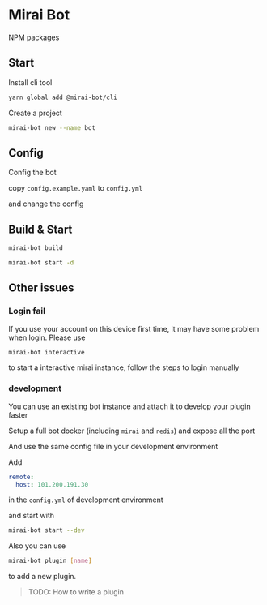 # Mirai Bot

NPM packages

## Start

Install cli tool

```bash
yarn global add @mirai-bot/cli
```

Create a project

```bash
mirai-bot new --name bot
```

## Config

Config the bot

copy `config.example.yaml` to `config.yml`

and change the config

## Build & Start

```bash
mirai-bot build
```

```bash
mirai-bot start -d
```

## Other issues

### Login fail

If you use your account on this device first time, it may have some problem when login. Please use 

```bash
mirai-bot interactive
```

to start a interactive mirai instance, follow the steps to login manually

### development

You can use an existing bot instance and attach it to develop your plugin faster

Setup a full bot docker (including `mirai` and `redis`) and expose all the port

And use the same config file in your development environment

Add

```yaml
remote:
  host: 101.200.191.30
```

in the `config.yml` of development environment

and start with

```bash
mirai-bot start --dev
```

Also you can use 

```bash
mirai-bot plugin [name]
```

to add a new plugin.

> TODO: How to write a plugin